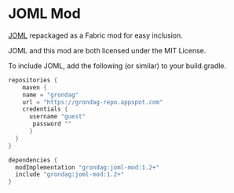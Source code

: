 # JOML Mod

[JOML](https://github.com/JOML-CI/JOML) repackaged as a Fabric mod for easy inclusion. 

JOML and this mod are both licensed under the MIT License.

To include JOML, add the following (or similar) to your build.gradle.

```gradle
repositories {
 	maven {
    name = "grondag"
    url = "https://grondag-repo.appspot.com"
    credentials {
      username "guest"
       password ""
	  }
  }
}

dependencies {
  modImplementation "grondag:joml-mod:1.2+"
  include "grondag:joml-mod:1.2+"
}
```
